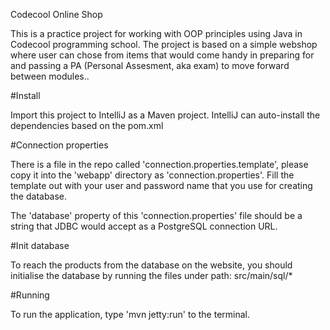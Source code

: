 Codecool Online Shop

This is a practice project for working with OOP principles using Java in Codecool programming school.
The project is based on a simple webshop where user can chose from items 
that would come handy in preparing for and passing a PA (Personal Assesment, aka exam) to move forward between modules..

#Install

Import this project to IntelliJ as a Maven project. IntelliJ can auto-install the dependencies based on the pom.xml

#Connection properties

There is a file in the repo called 'connection.properties.template', please copy it into the 'webapp' directory as 'connection.properties'. 
Fill the template out with your user and password name that you use for creating the database.

The 'database' property of this 'connection.properties' file should be a string that JDBC would accept as a PostgreSQL connection URL.

#Init database

To reach the products from the database on the website, you should initialise the database by running the files under path: src/main/sql/*

#Running

To run the application, type 'mvn jetty:run' to the terminal.
